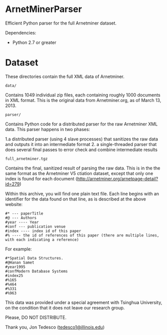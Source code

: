 ArnetMinerParser
================

Efficient Python parser for the full Arnetminer dataset.

Dependencies:

  - Python 2.7 or greater


Dataset
=======

These directories contain the full XML data of Arnetminer.

    data/

Contains 1049 individual zip files, each containing roughly 1000 documents
in XML format. This is the original data from Arnetminer.org, as of March 13, 2013.

    parser/

Contains Python code for a distributed parser for the raw Arnetminer XML data. This
parser happens in two phases:

  1.a distributed parser (using 4 slave processes) that sanitizes the raw data
    and outputs it into an intermediate format
  2. a single-threaded parser that does several final passes to error check and
     combine intermediate results

    full_arnetminer.tgz

Contains the final, sanitized result of parsing the raw data. This is in the the
same format as the Arnetminer V5 ctiation dataset, except that only one index
is found for each document (http://arnetminer.org/arnetpage-detail?id=279)

Within this archive, you will find one plain text file. Each line begins with an
identifier for the data found on that line, as is described at the above website:

    #* --- paperTitle
    #@ --- Authors
    #year ---- Year
    #conf --- publication venue
    #index ---- index id of this paper
    #% ---- the id of references of this paper (there are multiple lines, with each indicating a reference)

For example:

    #*Spatial Data Structures.
    #@Hanan Samet
    #year1995
    #confModern Database Systems
    #index25
    #%165
    #%464
    #%331
    #%963

This data was provided under a special agreement with Tsinghua University, on the condition that it does not leave our research group.

Please, DO NOT DISTRIBUTE.

Thank you,
Jon Tedesco (tedesco1@illinois.edu)
